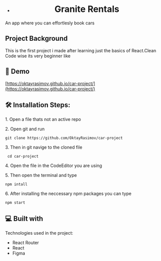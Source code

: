 *   <h1 align="center" id="title">Granite Rentals</h1>

<p id="description">An app where you can effortlesly book cars</p>

<h2 align="elft" id="title">Project Background</h1>
<p id="description">This is the first project i made after learning just the basics of React.Clean Code wise its very beginner like </p>

<h2>🚀 Demo</h2>

[https://oktayrasimov.github.io/car-project/](https://oktayrasimov.github.io/car-project/)


<h2>🛠️ Installation Steps:</h2>

<p>1. Open a file thats not an active repo</p>

<p>2. Open git and run</p>

```
git clone https://github.com/OktayRasimov/car-project
```

<p>3. Then in git navige to the cloned file</p>

```
 cd car-project
```

<p>4. Open the file in the CodeEditor you are using</p>

<p>5. Then open the terminal and type</p>

```
npm intall
```

<p>6. After installing the neccessary npm packages you can type</p>

```
npm start
```

  
  
<h2>💻 Built with</h2>

Technologies used in the project:

*   React Router
*   React
*   Figma
